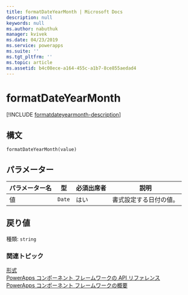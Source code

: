 ```yaml
---
title: formatDateYearMonth | Microsoft Docs
description: null
keywords: null
ms.author: nabuthuk
manager: kvivek
ms.date: 04/23/2019
ms.service: powerapps
ms.suite: ''
ms.tgt_pltfrm: ''
ms.topic: article
ms.assetid: b4c08ece-a164-455c-a1b7-8ce855aedad4
---
```


# <a name="formatdateyearmonth"></a>formatDateYearMonth

[!INCLUDE [formatdateyearmonth-description](includes/formatdateyearmonth-description.md)]

## <a name="syntax"></a>構文

`formatDateYearMonth(value)`

## <a name="parameters"></a>パラメーター

| パラメーター名|型|必須出席者|説明|
| ------------- |----|--------|-----------|
|値|`Date`|はい|書式設定する日付の値。|

## <a name="return-value"></a>戻り値

種類: `string`


### <a name="related-topics"></a>関連トピック

[形式](../formatting.md)<br/>
[PowerApps コンポーネント フレームワークの API リファレンス](../../reference/index.md)<br/>
[PowerApps コンポーネント フレームワークの概要](../../overview.md)